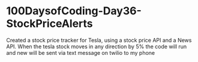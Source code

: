 # 100DaysofCoding-Day36-StockPriceAlerts

Created a stock price tracker for Tesla, using a stock price API and a News API. When the tesla stock moves in any direction by 5% the code will run and new will be sent via text message on twilio to my phone
